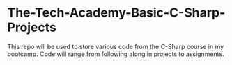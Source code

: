 # The-Tech-Academy-Basic-C-Sharp-Projects
This repo will be used to store various code from the C-Sharp course in my bootcamp. Code will range from following along in projects to assignments.
